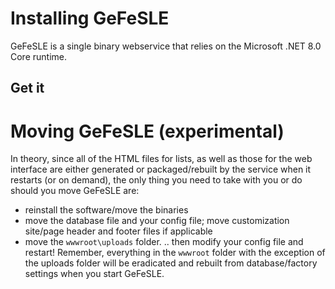 # Installing GeFeSLE

GeFeSLE is a single binary webservice that relies on the Microsoft .NET 8.0 Core runtime. 

## Get it








# Moving GeFeSLE (experimental)
In theory, since all of the HTML files for lists, as well as those for the web interface are either generated or packaged/rebuilt by the service when it restarts (or on demand), the only thing you need to take with you or do should you move GeFeSLE are:
* reinstall the software/move the binaries
* move the database file and your config file; move customization site/page header and footer files if applicable
* move the `wwwroot\uploads` folder. 
.. then modify your config file and restart!
Remember, everything in the `wwwroot` folder with the exception of the uploads folder will be eradicated and rebuilt from database/factory settings when you start GeFeSLE.
